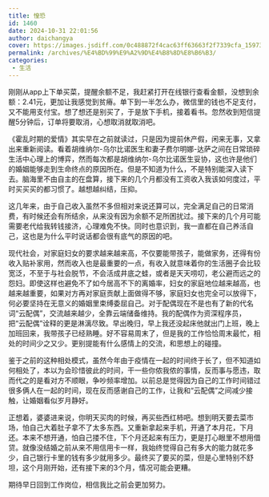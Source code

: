 ```yaml
---
title: 惶恐
id: 1460
date: 2024-10-31 22:01:56
author: daichangya
cover: https://images.jsdiff.com/0c488872f4cac63ff63663f2f7339cfa_1597318311151.jpeg
permalink: /archives/%E4%BD%99%E9%A2%9D%E4%B8%8D%E8%B6%B3/
categories:
 - 生活
---
```


刚刚从app上下单买菜，提醒余额不足，我赶紧打开在线银行查看金额，没想到余额：2.41元，更加让我感觉到贫瘠。单下到一半怎么办，微信里的钱也不足支付，又不能用支付宝。想了想还是别买了，于是放下手机，接着看书。忽然收到短信提醒5分钟后，订单将要取消，心想取消就取消吧。

《霍乱时期的爱情》其实早在之前就读过，只是因为提前休产假，闲来无事，又拿出来重新阅读。看着胡维纳尔-乌尔比诺医生和妻子费尔明娜-达萨之间在日常琐碎生活中心理上的博弈，然而每次都是胡维纳尔-乌尔比诺医生妥协，这也许是他们的婚姻能够走到生命终点的原因所在。但是不知道为什么，不是特别能深入读下去。脑海里不由自主的在盘算，接下来的几个月都没有工资收入我该如何度过，平时买买买的都习惯了。越想越纠结，压抑。

这几年来，由于自己收入虽然不多但相对来说还算可以，完全满足自己的日常消费，有时候还会有所结余，从来没有因为余额不足所困扰过。接下来的几个月可能需要老代给我转钱接济，心理难免不快。同时也意识到，我一直都在自己养活自己，这也是为什么平时说话都会很有底气的原因的吧。

现代社会，对家庭妇女的要求越来越来高，不仅要能带孩子，能做家务，还得有份收入贴补家用，然而收入也是最重要的一点，有收入就意味着你的生活圈子会比较宽泛，不至于与社会脱节，不会活成井底之蛙，或者是天天唠叨，老公避而远之的怨妇。即使这样也避免不了如今居高不下的离婚率，妇女的家庭地位越来越高，也越来越重要，如果对方再对家庭贡献上面做得不够，家庭妇女也完全可以放得下，何必要坚持在无意义的婚姻里束缚委屈自己。对于配偶现在不是也有了新的代名词“云配偶”，交流越来越少，全靠云端储备维持。我的配偶作为资深程序员，把“云配偶”诠释的更是淋漓尽致。早出晚归，早上我还没起床他就出门上班，晚上加班回来，我带孩子已经熟睡。好不容易周末了，但是我的工作恰恰周末最忙，相处的时间少之又少。更别提能有什么感情上的交流，和思想上的碰撞。

鉴于之前的这种相处模式，虽然今年由于疫情在一起的时间终于长了，但不知道如何相处了，本以为会珍惜彼此的时间，干一些你侬我侬的事情，反而事与愿违，取而代之的是看对方不顺眼，争吵频率增加。以前总是觉得因为自己的工作时间错过很多俩人在一起的时间，现在反而感谢自己的工作，让我和“云配偶”之间减少接触，让婚姻看似岁月静好。

正想着，婆婆进来说，你明天买肉的时候，再买些西红柿吧。想到明天要去菜市场，怕自己大着肚子拿不了太多东西。又重新拿起来手机，开通了本月花，下月还。本来不想开通，怕自己搂不住，下个月还起来有压力，更是打心眼里不想用借贷。就像没结婚之前从来不用信用卡一样，我始终觉得自己有多大的能力就花多少，自己银行卡里的钱有多少就用多少。最终买了要买的菜，但是心里特别不舒坦，这个月刚开始，还有接下来的3个月，情况可能会更糟。

期待早日回到工作岗位，相信我比之前会更加努力。